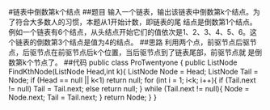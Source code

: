 #链表中倒数第k个结点
##题目
输入一个链表，输出该链表中倒数第k个结点。为了符合大多数人的习惯，本题从1开始计数，即链表的尾
结点是倒数第1个结点。例如一个链表有6个结点，从头结点开始它们的值依次是1、2、3、4、5、6。这
个链表的倒数第3个结点是值为4的结点。
 ##思路
 利用两个点，前驱节点后驱节点，后驱节点在前驱节点后k个位置，当后驱节点到了链表尾部，前驱节点就
 是倒数第k个节点了。
 ##代码
    public class ProTwentyone {
        public ListNode FindKthNode(ListNode Head,int k){
            ListNode Node = Head;
            ListNode Tail = Node;
            if (Head == null || k<1)
                return null;
            for (int i = 1; i<k; i++){
                if (Tail.next != null)
                    Tail = Tail.next;
                else
                    return null;
            }
            while (Tail.next != null){
                Node = Node.next;
                Tail = Tail.next;
            }
            return Node;
        }
    }